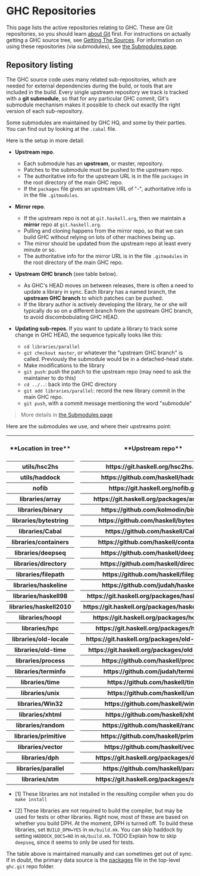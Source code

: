 


# GHC Repositories



This page lists the active repositories relating to GHC. These are Git repositories, so you should learn [about Git](working-conventions/git) first. For instructions on actually getting a GHC source tree, see [Getting The Sources](building/getting-the-sources). For information on using these repositories (via submodules), see [the Submodules page](working-conventions/git/submodules).


## Repository listing



The GHC source code uses many related sub-repositories, which are needed for external dependencies during the build, or tools that are included in the build. Every single upstream repository we track is tracked with a **git submodule**, so that for any particular GHC commit, Git's submodule mechanism makes it possible to check out exactly the right version of each sub-repository.



Some submodules are maintained by GHC HQ, and some by their parties.  You can find out by looking at the `.cabal` file.



Here is the setup in more detail:


- **Upstream repo**.

  - Each submodule has an **upstream**, or master, repository.
  - Patches to the submodule must be pushed to the upstream repo.
  - The authoritative info for the upstream URL is in the file `packages` in the root directory of the main GHC repo.
  - If the `packages` file gives an upstream URL of "-", authoritative info is in the file `.gitmodules`.

- **Mirror repo**.

  - If the upstream repo is not at `git.haskell.org`, then we maintain a **mirror** repo at `git.haskell.org`.
  - Pulling and cloning happens from the mirror repo, so that we can build GHC without relying on lots of other machines being up.
  - The mirror should be updated from the upstream repo at least every minute or so.
  - The authoritative info for the mirror URL is in the file `.gitmodules` in the root directory of the main GHC repo.

- **Upstream GHC branch** (see table below).

  - As GHC's HEAD moves on between releases, there is often a need to update a library in sync.  Each library has a named branch, the **upstream GHC branch** to which patches can be pushed.  
  - If the library author is actively developing the library, he or she will typically do so on a different branch from the upstream GHC branch, to avoid discombobulating GHC HEAD.

- **Updating sub-repos**.  If you want to update a library to track some change in GHC HEAD, the sequence typically looks like this:

  - `cd libraries/parallel`
  - `git checkout master`, or whatever the "upstream GHC branch" is called.  Previously the submodule would be in a detached-head state.
  - Make modifications to the library
  - `git push`: push the patch to the upstream repo (may need to ask the maintainer to do this)
  - `cd ../..`: back into the GHC directory
  - `git add libraries/parallel`: record the new library commit in the main GHC repo.
  - `git push`, with a commit message mentioning the word "submodule"

>
>
> More details in [the Submodules page](working-conventions/git/submodules)
>
>


Here are the submodules we use, and where their upstreams point:


<table><tr><th>**Location in tree**</th>
<td> </td>
<th>**Upstream repo**</th>
<td> </td>
<th>**Upstream GHC branch**</th>
<td> </td>
<th>**Installed\[1\]**</th>
<td> </td>
<th>**Req'd to build\[2\]**</th></tr>
<tr><th>utils/hsc2hs</th>
<td>           </td>
<th>https://git.haskell.org/hsc2hs.git</th>
<td> </td>
<th>master</th>
<td> </td>
<th>Yes</th>
<td> </td>
<th>Yes</th></tr>
<tr><th>utils/haddock</th>
<td>          </td>
<th>https://github.com/haskell/haddock</th>
<td> </td>
<th>ghc-head</th>
<td> </td>
<th>Yes</th>
<td> </td>
<th>No</th></tr>
<tr><th>nofib</th>
<td>                  </td>
<th>https://git.haskell.org/nofib.git</th>
<td> </td>
<th>master</th>
<td> </td>
<th>N/A</th>
<td> </td>
<th>N/A</th></tr>
<tr><th>libraries/array</th>
<td>        </td>
<th>https://git.haskell.org/packages/array.git</th>
<td> </td>
<th>master</th>
<td> </td>
<th>Yes</th>
<td> </td>
<th>Yes</th></tr>
<tr><th>libraries/binary</th>
<td>       </td>
<th>https://github.com/kolmodin/binary</th>
<td> </td>
<th>master</th>
<td> </td>
<th>Yes</th>
<td> </td>
<th>Yes</th></tr>
<tr><th>libraries/bytestring</th>
<td>   </td>
<th>https://github.com/haskell/bytestring</th>
<td> </td>
<th>master</th>
<td> </td>
<th>Yes</th>
<td> </td>
<th>Yes</th></tr>
<tr><th>libraries/Cabal</th>
<td>        </td>
<th>https://github.com/haskell/Cabal</th>
<td> </td>
<th>master</th>
<td> </td>
<th>Yes</th>
<td> </td>
<th>Yes</th></tr>
<tr><th>libraries/containers</th>
<td>   </td>
<th>https://github.com/haskell/containers</th>
<td> </td>
<th>master</th>
<td> </td>
<th>Yes</th>
<td> </td>
<th>Yes</th></tr>
<tr><th>libraries/deepseq</th>
<td>      </td>
<th>https://github.com/haskell/deepseq</th>
<td> </td>
<th>master</th>
<td> </td>
<th>No</th>
<td> </td>
<th>No</th></tr>
<tr><th>libraries/directory</th>
<td>    </td>
<th>https://github.com/haskell/directory</th>
<td> </td>
<th>master</th>
<td> </td>
<th>Yes</th>
<td> </td>
<th>Yes</th></tr>
<tr><th>libraries/filepath</th>
<td>     </td>
<th>https://github.com/haskell/filepath</th>
<td> </td>
<th>master</th>
<td> </td>
<th>Yes</th>
<td> </td>
<th>Yes</th></tr>
<tr><th>libraries/haskeline</th>
<td>    </td>
<th>https://github.com/judah/haskeline</th>
<td> </td>
<th>master</th>
<td> </td>
<th>Yes</th>
<td> </td>
<th>Yes</th></tr>
<tr><th>libraries/haskell98</th>
<td>    </td>
<th>https://git.haskell.org/packages/haskell98.git</th>
<td> </td>
<th>master</th>
<td> </td>
<th>Yes</th>
<td> </td>
<th>Yes</th></tr>
<tr><th>libraries/haskell2010</th>
<td>  </td>
<th>https://git.haskell.org/packages/haskell2010.git</th>
<td> </td>
<th>master</th>
<td> </td>
<th>Yes</th>
<td> </td>
<th>Yes</th></tr>
<tr><th>libraries/hoopl</th>
<td>        </td>
<th>https://git.haskell.org/packages/hoopl.git</th>
<td> </td>
<th>master</th>
<td> </td>
<th>Yes</th>
<td> </td>
<th>Yes</th></tr>
<tr><th>libraries/hpc</th>
<td>          </td>
<th>https://git.haskell.org/packages/hpc.git</th>
<td> </td>
<th>master</th>
<td> </td>
<th>Yes</th>
<td> </td>
<th>Yes</th></tr>
<tr><th>libraries/old-locale</th>
<td>   </td>
<th>https://git.haskell.org/packages/old-locale.git</th>
<td> </td>
<th>master</th>
<td> </td>
<th>Yes</th>
<td> </td>
<th>Yes</th></tr>
<tr><th>libraries/old-time</th>
<td>     </td>
<th>https://git.haskell.org/packages/old-time.git</th>
<td> </td>
<th>master</th>
<td> </td>
<th>Yes</th>
<td> </td>
<th>Yes</th></tr>
<tr><th>libraries/process</th>
<td>      </td>
<th>https://github.com/haskell/process</th>
<td> </td>
<th>master</th>
<td> </td>
<th>Yes</th>
<td> </td>
<th>Yes</th></tr>
<tr><th>libraries/terminfo</th>
<td>     </td>
<th>https://github.com/judah/terminfo</th>
<td> </td>
<th>master</th>
<td> </td>
<th>Yes</th>
<td> </td>
<th>Yes</th></tr>
<tr><th>libraries/time</th>
<td>         </td>
<th>https://github.com/haskell/time</th>
<td> </td>
<th>master</th>
<td> </td>
<th>Yes</th>
<td> </td>
<th>Yes</th></tr>
<tr><th>libraries/unix</th>
<td>         </td>
<th>https://github.com/haskell/unix</th>
<td> </td>
<th>master</th>
<td> </td>
<th>Yes</th>
<td> </td>
<th>Yes</th></tr>
<tr><th>libraries/Win32</th>
<td>        </td>
<th>https://github.com/haskell/win32</th>
<td> </td>
<th>master</th>
<td> </td>
<th>Yes</th>
<td> </td>
<th>Yes</th></tr>
<tr><th>libraries/xhtml</th>
<td>        </td>
<th>https://github.com/haskell/xhtml</th>
<td> </td>
<th>master</th>
<td> </td>
<th>Yes</th>
<td> </td>
<th>Yes</th></tr>
<tr><th>libraries/random</th>
<td>       </td>
<th>https://github.com/haskell/random</th>
<td> </td>
<th>master</th>
<td> </td>
<th>No</th>
<td> </td>
<th>No</th></tr>
<tr><th>libraries/primitive</th>
<td>    </td>
<th>https://github.com/haskell/primitive</th>
<td> </td>
<th>master</th>
<td> </td>
<th>No</th>
<td> </td>
<th>No</th></tr>
<tr><th>libraries/vector</th>
<td>       </td>
<th>https://github.com/haskell/vector</th>
<td> </td>
<th>master</th>
<td> </td>
<th>No</th>
<td> </td>
<th>No</th></tr>
<tr><th>libraries/dph</th>
<td>          </td>
<th>https://git.haskell.org/packages/dph.git</th>
<td> </td>
<th>master</th>
<td> </td>
<th>No</th>
<td> </td>
<th>No</th></tr>
<tr><th>libraries/parallel</th>
<td>     </td>
<th>https://github.com/haskell/parallel</th>
<td> </td>
<th>master</th>
<td> </td>
<th>No</th>
<td> </td>
<th>No</th></tr>
<tr><th>libraries/stm</th>
<td>          </td>
<th>https://git.haskell.org/packages/stm.git</th>
<td> </td>
<th>master</th>
<td> </td>
<th>No</th>
<td> </td>
<th>No</th></tr></table>


- \[1\] These libraries are not installed in the resulting compiler when you do `make install`

- \[2\] These libraries are not required to build the compiler, but may be used for tests or other libraries. Right now, most of these are based on whether you build DPH. At the moment, DPH is turned off. To build these libraries, set `BUILD_DPH=YES` in `mk/build.mk`. You can skip haddock by setting `HADDOCK_DOCS=NO` in `mk/build.mk`. TODO Explain how to skip `deepseq`, since it seems to only be used for tests.


The table above is maintained manually and can sometimes get out of sync. If in doubt, the primary data source is  the [
packages](http://git.haskell.org/ghc.git/blob_plain/HEAD:/packages) file in the top-level `ghc.git` repo folder.


